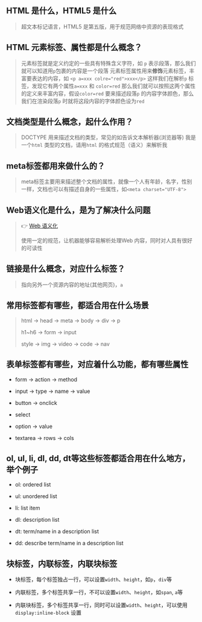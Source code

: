 ## HTML 是什么，HTML5 是什么

> 超文本标记语言，HTML5 是第五版，用于规范网络中资源的表现格式

## HTML 元素标签、属性都是什么概念？

> 元素标签就是定义约定的一些具有特殊含义字符，如 `p` 表示段落，那么我们就可以知道用`p`包裹的内容是一个段落
元素标签属性用来**修饰**元素标签，丰富要表达的内容，如 `<p a=xxx colre="red">xxx</p>` 这样我们在解析`p` 标签，发现它有两个属性`a=xxx` 和 `color=red` 那么我们就可以按照这两个属性的定义来丰富内容，假设`color=red` 要来描述段落`p` 的内容字体颜色，那么我们在渲染段落`p` 时就将这段内容的字体颜色设为`red`

## 文档类型是什么概念，起什么作用？

> DOCTYPE 用来描述文档的类型，常见的如告诉文本解析器(浏览器等) 我是一个`html` 类型的文档，请用`html` 的格式规范（语义）来解析我

## meta标签都用来做什么的？

> meta标签主要用来描述整个文档的属性，就像一个人有年龄，名字，性别一样，文档也可以有描述自身的一些属性，如`<meta charset="UTF-8">`

## Web语义化是什么，是为了解决什么问题

> 👉 [Web 语义化](https://www.zhihu.com/question/20455165)
> 
> 使用一定的规范，让机器能够容易解析处理Web 内容，同时对人具有很好的可读性

## 链接是什么概念，对应什么标签？

> 指向另外一个资源内容的地址(其他网页)，`a`

## 常用标签都有哪些，都适合用在什么场景

> html -> head -> meta -> body -> div -> p
> 
> h1~h6 -> form -> input
> 
> style -> img -> video -> code -> nav

## 表单标签都有哪些，对应着什么功能，都有哪些属性

- form  -> action -> method

- input -> type -> name -> value

- button -> onclick

- select

- option -> value

- textarea -> rows -> cols

## ol, ul, li, dl, dd, dt等这些标签都适合用在什么地方，举个例子

- ol: ordered list

- ul: unordered list

- li: list item

- dl: description list

- dt: term/name in a description list

- dd: describe term/name in a description list

## 块标签，内联标签，内联块标签

- 块标签，每个标签独占一行，可以设置`width`、`height`，如`p`，`div`等

- 内联标签，多个标签共享一行，不可以设置`width`、`height`，如`span`, `a`等

- 内联块标签，多个标签共享一行，同时可以设置`width`、`height`，可以使用`display:inline-block` 设置


